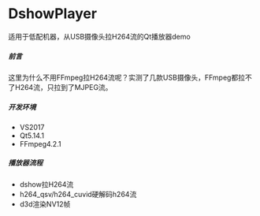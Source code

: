 # DshowPlayer
适用于低配机器，从USB摄像头拉H264流的Qt播放器demo

##### 前言  
这里为什么不用FFmpeg拉H264流呢？实测了几款USB摄像头，FFmpeg都拉不了H264流，只拉到了MJPEG流。

##### 开发环境
* VS2017
* Qt5.14.1
* FFmpeg4.2.1

##### 播放器流程
* dshow拉H264流
* h264_qsv/h264_cuvid硬解码h264流
* d3d渲染NV12帧

